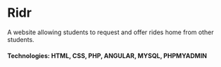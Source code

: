 # Ridr
A website allowing students to request and offer rides home from other students.

#### Technologies: HTML, CSS, PHP, ANGULAR, MYSQL, PHPMYADMIN
